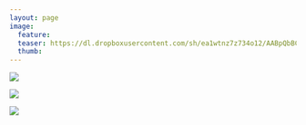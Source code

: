 ```yaml
---
layout: page
image:
  feature:
  teaser: https://dl.dropboxusercontent.com/sh/ea1wtnz7z734o12/AABpQbBCV3Cmx9MHDB3uZ2gRa/luontokuvat/talvi/DS40245-245px.jpg
  thumb:
---
```


[![](https://dl.dropboxusercontent.com/sh/ea1wtnz7z734o12/AABMLWB8DCWBsGgEthNKiuNJa/luontokuvat/talvi/DS40237-800px.jpg)](https://dl.dropboxusercontent.com/sh/ea1wtnz7z734o12/AAAa4wJKGVt3QCearBBGufDva/luontokuvat/talvi/DS40237.jpg)

[![](https://dl.dropboxusercontent.com/sh/ea1wtnz7z734o12/AACOFjzF9No43c_2gcveEU6Ea/luontokuvat/talvi/DS40235-800px.jpg)](https://dl.dropboxusercontent.com/sh/ea1wtnz7z734o12/AABo5BxAG4gl-Z7r_ZcEntlca/luontokuvat/talvi/DS40235.jpg)

[![](https://dl.dropboxusercontent.com/sh/ea1wtnz7z734o12/AACky6w3G63hmWi0s1xOqk0-a/luontokuvat/talvi/DS40245-800px.jpg)](https://dl.dropboxusercontent.com/sh/ea1wtnz7z734o12/AABnWiJSepqwW2-A7p6tLtepa/luontokuvat/talvi/DS40245.jpg)
